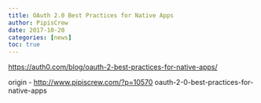 ```yaml
---
title: OAuth 2.0 Best Practices for Native Apps
author: PipisCrew
date: 2017-10-20
categories: [news]
toc: true
---
```


https://auth0.com/blog/oauth-2-best-practices-for-native-apps/

origin - http://www.pipiscrew.com/?p=10570 oauth-2-0-best-practices-for-native-apps